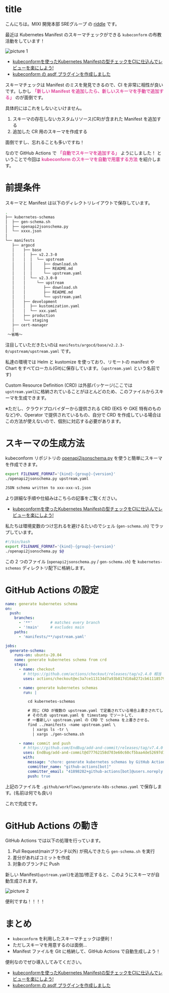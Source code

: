 # title

こんにちは。MIXI 開発本部 SREグループ の [riddle](https://twitter.com/riddle_tec) です。

最近は Kubernetes Manifest のスキーマチェックができる `kubeconform` の布教活動をしています！

![picture 1](https://raw.githubusercontent.com/lirlia/medium/main/articles/202203-gen-crd-schemas/https://raw.githubusercontent.com/lirlia/medium/main/articles/202203-gen-crd-schemas/images/8364d33afb76c18d9f79742b5e5961995349dbdf86c8d9bb27141ef0a6231287.png)  

- [kubeconformを使ったKubernetes Manifestの型チェックをCIに仕込んでレビューを楽にしよう!](https://mixi-developers.mixi.co.jp/kubeconform-2bb477371e06)
- [kubeconform の asdf プラグインを作成しました](https://mixi-developers.mixi.co.jp/asdf-kubeconform-aadc6c4acbae)

スキーマチェックは Manifest のミスを発見できるので、CI を非常に相性が良いです。しかし **<span style="color: #e04b9e">「新しい Manifest を追加したら、新しいスキーマを手動で追加する」</span>** のが面倒です。

具体的にはこれをしないといけません。

1. スキーマの存在しないカスタムリソース(CR)が含まれた Manifest を追加する
1. 追加した CR 用のスキーマを作成する

面倒ですし、忘れることも多いですね！

なので GitHub Actions で **<span style="color: #e04b9e">「自動でスキーマを追加する」</span>** ようにしました！ ということで今回は **<span style="color: #e04b9e">kubeconform のスキーマを自動で用意する方法</span>** を紹介します。


# 前提条件

スキーマと Manifest は以下のディレクトリレイアウトで保存しています。

```sh
.
├── kubernetes-schemas
│  ├── gen-schema.sh
│  ├── openapi2jsonschema.py
│  └── xxxx.json
│
└── manifests
   ├── argocd
   │    ├── base
   │    │  ├── v2.2.3-0
   │    │  │  └── upstream
   │    │  │     ├── download.sh
   │    │  │     ├── README.md
   │    │  │     └── upstream.yaml
   │    │  └── v2.3.0-0
   │    │     └── upstream
   │    │        ├── download.sh
   │    │        ├── README.md
   │    │        └── upstream.yaml
   │    ├── development
   │    │  ├── kustomization.yaml
   │    │  └── xxx.yaml
   │    ├── production
   │    └── staging
   ├── cert-manager
   │
 〜省略〜
```

注目していただきたいのは `manifests/argocd/base/v2.2.3-0/upstream/upstream.yaml` です。

私達の環境では Helm と kustomize を使っており、リモートの manifest や Chart をすべてローカル(Git)に保存しています。（`upstream.yaml` という名前です)

Custom Resource Definition (CRD) は外部パッケージ(ここでは `upstream.yaml`)に格納されていることがほとんどのため、このファイルからスキーマを生成できます。

※ただし、クラウドプロバイダーから提供される CRD (EKS や GKE 特有のものなど)や、Operator で提供されているもの、自分で CRD を作成している場合はこの方法が使えないので、個別に対応する必要があります。

# スキーマの生成方法

kubeconform リポジトリの [openapi2jsonschema.py](https://github.com/yannh/kubeconform/blob/master/scripts/openapi2jsonschema.py) を使うと簡単にスキーマを作成できます。

```sh
export FILENAME_FORMAT='{kind}-{group}-{version}'
./openapi2jsonschema.py upstream.yaml

JSON schema written to xxx-xxx-v1.json
```

より詳細な手順や仕組みはこちらの記事をご覧ください。
- [kubeconformを使ったKubernetes Manifestの型チェックをCIに仕込んでレビューを楽にしよう!](https://mixi-developers.mixi.co.jp/kubeconform-2bb477371e06)

私たちは環境変数のつけ忘れるを避けるたいのでシェル (`gen-schema.sh`) でラップしています。

```sh
#!/bin/bash
export FILENAME_FORMAT='{kind}-{group}-{version}'
./openapi2jsonschema.py $@
```

この 2 つのファイル (`openapi2jsonschema.py` / `gen-schema.sh`) を `kubernetes-schemas` ディレクトリ配下に格納します。

# GitHub Actions の設定

```yaml
name: generate kubernetes schema
on:
  push:
    branches:
      - '**'        # matches every branch
      - '!main'     # excludes main
    paths:
      - 'manifests/**/upstream.yaml'

jobs:
  generate-schema:
    runs-on: ubuntu-20.04
    name: generate kubernetes schema from crd
    steps:
      - name: checkout
        # https://github.com/actions/checkout/releases/tag/v2.4.0 相当
        uses: actions/checkout@ec3a7ce113134d7a93b817d10a8272cb61118579

      - name: generate kubernetes schemas
        run: |

          cd kubernetes-schemas

          # 同じ CRD が複数の upstream.yaml で定義されている場合上書きされてしまう。
          # そのため upstream.yaml を timestamp でソートして、
          # 一番新しい upstream.yaml の CRD で schema を上書きさせる。
          find ../manifests -name upstream.yaml \
            | xargs ls -tr \
            | xargs ./gen-schema.sh

      - name: commit and push
        # https://github.com/EndBug/add-and-commit/releases/tag/v7.4.0
        uses: EndBug/add-and-commit@d77762158d703e60c60cf5baa4de52697d1414a3
        with:
          message: "chore: generate kubernetes schemas by GitHub Action"
          committer_name: "github-actions[bot]"
          committer_email: "41898282+github-actions[bot]@users.noreply.github.com"
          push: true
```

上記のファイルを `.github/workflows/generate-k8s-schemas.yaml` で保存します。(名前は何でも良い)

これで完成です。

# GitHub Actions の動き

GitHub Actions では以下の処理を行っています。

1. Pull Request(mainブランチ以外) が飛んできたら `gen-schema.sh` を実行
1. 差分があればコミットを作成
1. 対象のブランチに Push

新しい Manifest(`upstream.yaml`)を追加/修正すると、このようにスキーマが自動生成されます。

![picture 2](https://raw.githubusercontent.com/lirlia/medium/main/articles/202203-gen-crd-schemas/https://raw.githubusercontent.com/lirlia/medium/main/articles/202203-gen-crd-schemas/images/3faf7bda57588330cf6197bf2a217596f0c4d381581ecd2fe7cbd88b02caf4a2.png)  

便利ですね！！！！

# まとめ

- `kubeconform` を利用したスキーマチェックは便利！
- ただしスキーマを用意するのは面倒…
- Manifest ファイルを Git に格納して、GitHub Actions で自動生成しよう！


便利なのでぜひ導入してみてください。

- [kubeconformを使ったKubernetes Manifestの型チェックをCIに仕込んでレビューを楽にしよう!](https://mixi-developers.mixi.co.jp/kubeconform-2bb477371e06)
- [kubeconform の asdf プラグインを作成しました](https://mixi-developers.mixi.co.jp/asdf-kubeconform-aadc6c4acbae)
